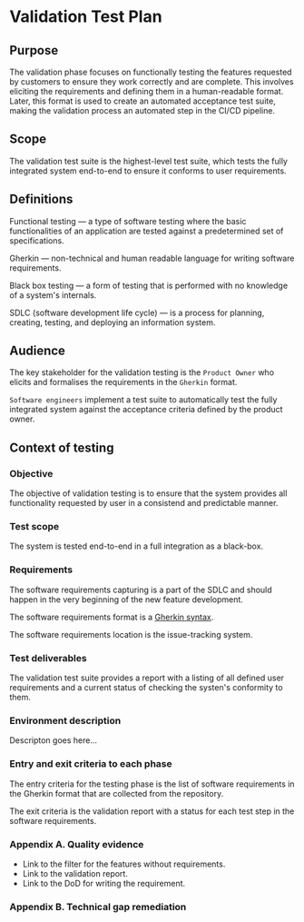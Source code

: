 # Validation Test Plan

## Purpose

The validation phase focuses on functionally testing the features requested by customers to ensure they work correctly and are complete. This involves eliciting the requirements and defining them in a human-readable format. Later, this format is used to create an automated acceptance test suite, making the validation process an automated step in the CI/CD pipeline.

## Scope

The validation test suite is the highest-level test suite, which tests the fully integrated system end-to-end to ensure it conforms to user requirements.

## Definitions

Functional testing — a type of software testing where the basic functionalities of an application are tested against a predetermined set of specifications.

Gherkin — non-technical and human readable language for writing software requirements.

Black box testing — a form of testing that is performed with no knowledge of a system's internals.

SDLC (software development life cycle) — is a process for planning, creating, testing, and deploying an information system.

## Audience

The key stakeholder for the validation testing is the `Product Owner` who elicits and formalises the requirements in the `Gherkin` format.

`Software engineers` implement a test suite to automatically test the fully integrated system against the acceptance criteria defined by the product owner.

## Context of testing

### Objective

The objective of validation testing is to ensure that the system provides all functionality requested by user in a consistend and predictable manner.

### Test scope

The system is tested end-to-end in a full integration as a black-box.

<THE DIAGRAM OF THE CLOUD MANAGER COMPONENT IN THE KYMA LANDSCAPE>

### Requirements

The software requirements capturing is a part of the SDLC and should happen in the very beginning of the new feature development.

<SDLC DIAGRAM FOR REQUIREMENTS DEFINITION AND VALIDATION>

The software requirements format is a [Gherkin syntax](https://cucumber.io/docs/gherkin/reference/). 

The software requirements location is the issue-tracking system.

### Test deliverables

The validation test suite provides a report with a listing of all defined user requirements and a current status of checking the systen's conformity to them.

### Environment description

Descripton goes here...

### Entry and exit criteria to each phase

The entry criteria for the testing phase is the list of software requirements in the Gherkin format that are collected from the repository.

The exit criteria is the validation report with a status for each test step in the software requirements.

### Appendix A. Quality evidence

* Link to the filter for the features without requirements.
* Link to the validation report.
* Link to the DoD for writing the requirement.

### Appendix B. Technical gap remediation

<The technical gap identification and the remediation plan for addressing it>